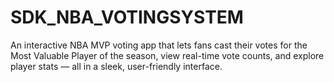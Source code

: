 # SDK_NBA_VOTINGSYSTEM
An interactive NBA MVP voting app that lets fans cast their votes for the Most Valuable Player of the season, view real-time vote counts, and explore player stats — all in a sleek, user-friendly interface.

